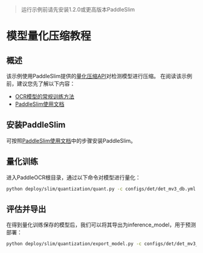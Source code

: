 > 运行示例前请先安装1.2.0或更高版本PaddleSlim

# 模型量化压缩教程

## 概述

该示例使用PaddleSlim提供的[量化压缩API](https://paddlepaddle.github.io/PaddleSlim/api/quantization_api/)对检测模型进行压缩。
在阅读该示例前，建议您先了解以下内容：

- [OCR模型的常规训练方法](https://github.com/PaddlePaddle/PaddleOCR/blob/develop/doc/doc_ch/detection.md)
- [PaddleSlim使用文档](https://paddlepaddle.github.io/PaddleSlim/)

## 安装PaddleSlim
可按照[PaddleSlim使用文档](https://paddlepaddle.github.io/PaddleSlim/)中的步骤安装PaddleSlim。



## 量化训练

进入PaddleOCR根目录，通过以下命令对模型进行量化：

```bash
python deploy/slim/quantization/quant.py -c configs/det/det_mv3_db.yml -o Global.pretrain_weights=det_mv3_db/best_accuracy Global.save_model_dir=./output/quant_model
```



## 评估并导出

在得到量化训练保存的模型后，我们可以将其导出为inference_model，用于预测部署：

```bash
python deploy/slim/quantization/export_model.py -c configs/det/det_mv3_db.yml -o Global.checkpoints=output/quant_model/best_accuracy Global.save_model_dir=./output/quant_model
```
